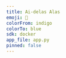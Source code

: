 ```yaml
---
title: Ai-delas Alas
emoji: 🤖
colorFrom: indigo
colorTo: blue
sdk: docker
app_file: app.py
pinned: false
---
```

